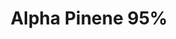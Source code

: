 ---
name: Alpha Pinene 95%
title: Alpha Pinene 95%
details:
  - detail:
      key: "Packaging Size"
      value: "5, 25, 200 Kg"
  - detail:
      key: "Purity"
      value: "95%"
  - detail:
      key: "Manufacturer"
      value: "Natural Aroma Products Pvt. Ltd."
  - detail:
      key: "Grade"
      value: "Technical Grade"
  - detail:
      key: "Packaging Type"
      value: "Can, Barrel"
  - detail:
      key: "Physical State"
      value: "Liquid"
  - detail:
      key: "CAS Number"
      value: "80-56-8"
  - detail:
      key: "Shelf Life"
      value: "3 Years"
  - detail:
      key: "Boiling Point"
      value: "155 deg C"
  - detail:
      key: "Molar Mass"
      value: "136.23 g/mol"
  - detail:
      key: "Optical rotation"
      value: "+5 deg C to +45 deg C"
  - detail:
      key: "Refractive index"
      value: "1.4620 to 1.4680 (at 20 deg C)"
  - detail:
      key: "Specific gravity"
      value: "0.8540 to .86200 (at 20 deg C)"
  - detail:
      key: "Solubility in ethanol"
      value: "Miscible"
  - detail:
      key: "Melting Point"
      value: "-64 deg C"
  - detail:
      key: "Source"
      value: "Turpentine oil"
  - detail:
      key: "Formula"
      value: "(CH2)4(COOH)2"
  - detail:
      key: "HS Code"
      value: "2902.19"
showOnHome: false
thumbnail: https://5.imimg.com/data5/SELLER/Default/2021/12/IE/GU/QQ/3823480/alpha-pinene-95--500x500.png
productImages:
  - https://ucarecdn.com/8213c725-21d0-4ac0-ad5e-c1975c20032b/
category: natural isolates
---